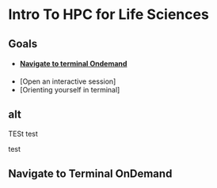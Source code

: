 # Intro To HPC for Life Sciences

## Goals 
- #### [Navigate to terminal Ondemand](#navigate-to-terminal-ondemand-1)
- [Open an interactive session]
- [Orienting yourself in terminal]



## alt






TESt
test

test 
## Navigate to Terminal OnDemand
